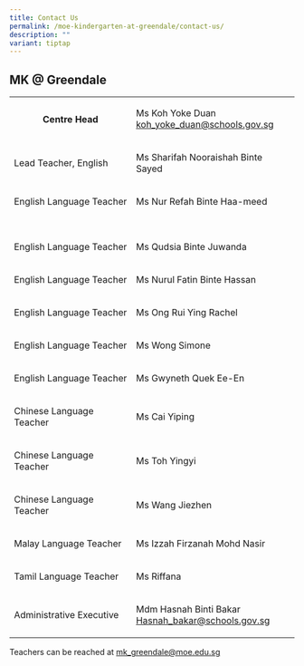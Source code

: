 ```yaml
---
title: Contact Us
permalink: /moe-kindergarten-at-greendale/contact-us/
description: ""
variant: tiptap
---
```

<h2><strong>MK @ Greendale</strong></h2>
<table style="minWidth: 50px">
<colgroup>
<col>
<col>
</colgroup>
<tbody>
<tr>
<th rowspan="1" colspan="1">
<p>Centre Head</p>
</th>
<td rowspan="1" colspan="1">
<p>Ms Koh Yoke Duan
<br><a href="mailto:koh_yoke_duan@schools.gov.sg" rel="noopener noreferrer nofollow" target="_blank">koh_yoke_duan@schools.gov.sg</a>
<br>
</p>
</td>
</tr>
<tr>
<td rowspan="1" colspan="1">
<p>Lead Teacher, English</p>
</td>
<td rowspan="1" colspan="1">
<p>Ms Sharifah Nooraishah Binte Sayed</p>
</td>
</tr>
<tr>
<td rowspan="1" colspan="1">
<p>English Language Teacher</p>
</td>
<td rowspan="1" colspan="1">
<p>Ms Nur Refah Binte Haa-meed</p>
</td>
</tr>
<tr>
<td rowspan="1" colspan="1">
<p></p>
</td>
<td rowspan="1" colspan="1">
<p></p>
</td>
</tr>
<tr>
<td rowspan="1" colspan="1">
<p>English Language Teacher</p>
</td>
<td rowspan="1" colspan="1">
<p>Ms Qudsia Binte Juwanda</p>
</td>
</tr>
<tr>
<td rowspan="1" colspan="1">
<p>English Language Teacher</p>
</td>
<td rowspan="1" colspan="1">
<p>Ms Nurul Fatin Binte Hassan</p>
</td>
</tr>
<tr>
<td rowspan="1" colspan="1">
<p>English Language Teacher</p>
</td>
<td rowspan="1" colspan="1">
<p>Ms Ong Rui Ying Rachel</p>
</td>
</tr>
<tr>
<td rowspan="1" colspan="1">
<p>English Language Teacher</p>
</td>
<td rowspan="1" colspan="1">
<p>Ms Wong Simone</p>
</td>
</tr>
<tr>
<td rowspan="1" colspan="1">
<p>English Language Teacher</p>
</td>
<td rowspan="1" colspan="1">
<p>Ms Gwyneth Quek Ee-En</p>
</td>
</tr>
<tr>
<td rowspan="1" colspan="1">
<p>Chinese Language Teacher</p>
</td>
<td rowspan="1" colspan="1">
<p>Ms Cai Yiping</p>
</td>
</tr>
<tr>
<td rowspan="1" colspan="1">
<p>Chinese Language Teacher</p>
</td>
<td rowspan="1" colspan="1">
<p>Ms Toh Yingyi</p>
</td>
</tr>
<tr>
<td rowspan="1" colspan="1">
<p>Chinese Language Teacher</p>
</td>
<td rowspan="1" colspan="1">
<p>Ms Wang Jiezhen</p>
</td>
</tr>
<tr>
<td rowspan="1" colspan="1">
<p>Malay Language Teacher</p>
</td>
<td rowspan="1" colspan="1">
<p>Ms Izzah Firzanah Mohd Nasir</p>
</td>
</tr>
<tr>
<td rowspan="1" colspan="1">
<p>Tamil Language Teacher</p>
</td>
<td rowspan="1" colspan="1">
<p>Ms Riffana</p>
</td>
</tr>
<tr>
<td rowspan="1" colspan="1">
<p>Administrative Executive</p>
</td>
<td rowspan="1" colspan="1">
<p>Mdm Hasnah Binti Bakar
<br><a href="mailto:Hasnah_bakar@schools.gov.sg" rel="noopener noreferrer nofollow" target="_blank">Hasnah_bakar@schools.gov.sg</a>
</p>
</td>
</tr>
</tbody>
</table>
<p>Teachers can be reached at&nbsp;<a href="mailto:mk_greendale@moe.edu.sg" rel="noopener noreferrer nofollow" target="_blank">mk_greendale@moe.edu.sg</a>
</p>